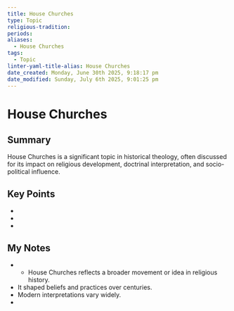```yaml
---
title: House Churches
type: Topic
religious-tradition: 
periods: 
aliases:
  - House Churches
tags:
  - Topic
linter-yaml-title-alias: House Churches
date_created: Monday, June 30th 2025, 9:18:17 pm
date_modified: Sunday, July 6th 2025, 9:01:25 pm
---
```


# House Churches

## Summary
House Churches is a significant topic in historical theology, often discussed for its impact on religious development, doctrinal interpretation, and socio-political influence.

## Key Points
- 
- 
- 

## My Notes
- - House Churches reflects a broader movement or idea in religious history.
- It shaped beliefs and practices over centuries.
- Modern interpretations vary widely.
- 